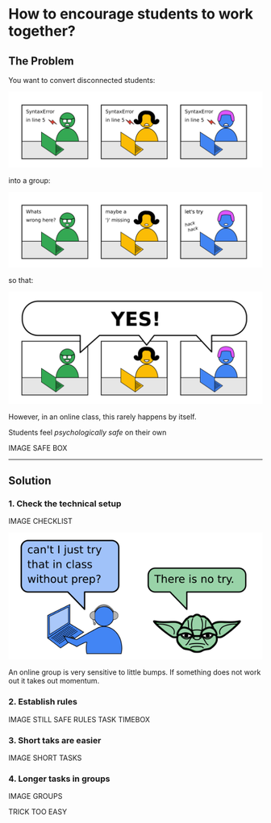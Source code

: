 
# How to encourage students to work together?

## The Problem

You want to convert disconnected students:

![three students having the same bug](images/students_nocoop.png)

into a group:

![three students working together](images/students_coop.png)

so that:

![three students succeeding](images/students_success.png)


However, in an online class, this rarely happens by itself.

Students feel *psychologically safe* on their own

IMAGE SAFE BOX

----

## Solution

### 1. Check the technical setup

IMAGE CHECKLIST

![Yoda says there is no try](images/yoda_try.png)

An online group is very sensitive to little bumps.
If something does not work out it takes out momentum.

### 2. Establish rules

IMAGE STILL SAFE RULES TASK TIMEBOX 

### 3. Short taks are easier

IMAGE SHORT TASKS

### 4. Longer tasks in groups

IMAGE GROUPS

TRICK TOO EASY

